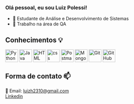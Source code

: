 ### Olá pessoal, eu sou Luiz Polessi!

- 🌱 Estudante de Análise e Desenvolvimento de Sistemas
- 🔭 Trabalho na área de QA 

## Conhecimentos 💡

<div style="display: inline">
 <img align="center" src="https://cdn.jsdelivr.net/gh/devicons/devicon@latest/icons/python/python-original.svg" width="40" title ="Python" />          
 <img align="center" src="https://cdn.jsdelivr.net/gh/devicons/devicon@latest/icons/java/java-original.svg" width="40" title="Java" />          
 <img align="center" src="https://cdn.jsdelivr.net/gh/devicons/devicon@latest/icons/html5/html5-original.svg" width="40" title="HTML" />
 <img align="center" src="https://cdn.jsdelivr.net/gh/devicons/devicon@latest/icons/css3/css3-original.svg" width="40" title="css" />
 <img align="center" src="https://cdn.jsdelivr.net/gh/devicons/devicon@latest/icons/postman/postman-original.svg" width="40" title="Postman" />
 <img align="center" src="https://cdn.jsdelivr.net/gh/devicons/devicon@latest/icons/mongodb/mongodb-original.svg" width="40" title="MongoDB" />
 <img align="center" src="https://cdn.jsdelivr.net/gh/devicons/devicon@latest/icons/git/git-original.svg" width="40" title="Git" />
 <img align="center" src="https://cdn.jsdelivr.net/gh/devicons/devicon@latest/icons/github/github-original.svg" width="40" title="GitHub" />
          
          
</div><br/>

## Forma de contato 📫

📧 Email: luizh2310@gmail.com<br/>
<a href="https://www.linkedin.cbr/om/in/luiz-henrique-mercatelli-polessi-4219b6b2/"> Linkedin </a>

